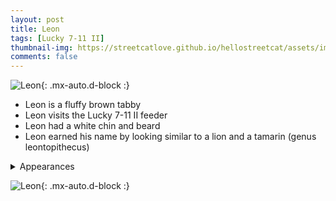 ```yaml
---
layout: post
title: Leon
tags: [Lucky 7-11 II]
thumbnail-img: https://streetcatlove.github.io/hellostreetcat/assets/img/leon.png
comments: false
---
```


![Leon](https://streetcatlove.github.io/hellostreetcat/assets/img/leon.png){: .mx-auto.d-block :}

* Leon is a fluffy brown tabby
* Leon visits the Lucky 7-11 II feeder
* Leon had a white chin and beard
* Leon earned his name by looking similar to a lion and a tamarin (genus leontopithecus)

<details>
<summary>Appearances</summary>
<ul>
  <li><a href="https://youtu.be/ycdxS5kv4nc?t=18371">12/17/24 17:07</a></li>
</ul>
</details>

![Leon](https://streetcatlove.github.io/hellostreetcat/assets/img/leon0.png){: .mx-auto.d-block :}
